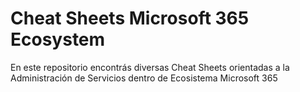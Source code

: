 # Cheat Sheets Microsoft 365 Ecosystem
En este repositorio encontrás diversas Cheat Sheets orientadas a la Administración de Servicios dentro de Ecosistema Microsoft 365
